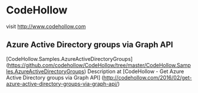 # CodeHollow

visit http://www.codehollow.com

## Azure Active Directory groups via Graph API
[CodeHollow.Samples.AzureActiveDirectoryGroups] (https://github.com/codehollow/CodeHollow/tree/master/CodeHollow.Samples.AzureActiveDirectoryGroups)
Description at [CodeHollow - Get Azure Active Directory groups via Graph API] (http://codehollow.com/2016/02/get-azure-active-directory-groups-via-graph-api/)
